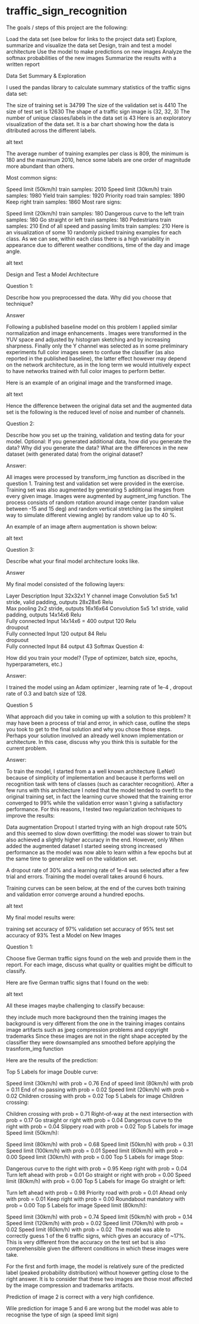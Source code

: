 # traffic_sign_recognition

The goals / steps of this project are the following:

Load the data set (see below for links to the project data set)
Explore, summarize and visualize the data set
Design, train and test a model architecture
Use the model to make predictions on new images
Analyze the softmax probabilities of the new images
Summarize the results with a written report

Data Set Summary & Exploration

I used the pandas library to calculate summary statistics of the traffic signs data set:

The size of training set is 34799
The size of the validation set is 4410
The size of test set is 12630
The shape of a traffic sign image is (32, 32, 3)
The number of unique classes/labels in the data set is 43
Here is an exploratory visualization of the data set. It is a bar chart showing how the data is ditributed across the different labels.

alt text

The average number of training examples per class is 809, the minimum is 180 and the maximum 2010, hence some labels are one order of magnitude more abundant than others.

Most common signs:

Speed limit (50km/h) train samples: 2010
Speed limit (30km/h) train samples: 1980
Yield train samples: 1920
Priority road train samples: 1890
Keep right train samples: 1860
Most rare signs:

Speed limit (20km/h) train samples: 180
Dangerous curve to the left train samples: 180
Go straight or left train samples: 180
Pedestrians train samples: 210
End of all speed and passing limits train samples: 210
Here is an visualization of some 10 randomly picked training examples for each class. As we can see, within each class there is a high variability in appearance due to different weather conditions, time of the day and image angle.

alt text

Design and Test a Model Architecture

Question 1:

Describe how you preprocessed the data. Why did you choose that technique?

Answer

Following a published baseline model on this problem I applied similar normalization and image enhancements . Images were transformed in the YUV space and adjusted by histogram sketching and by increasing sharpness. Finally only the Y channel was selected as in some preliminary experiments full color images seem to confuse the classifier (as also reported in the published baseline), the latter effect however may depend on the network architecture, as in the long term we would intuitively expect to have networks trained with full color images to perform better.

Here is an example of an original image and the transformed image.

alt text

Hence the difference between the original data set and the augmented data set is the following is the reduced level of noise and number of channels.

Question 2:

Describe how you set up the training, validation and testing data for your model. Optional: If you generated additional data, how did you generate the data? Why did you generate the data? What are the differences in the new dataset (with generated data) from the original dataset?

Answer:

All images were processed by transform_img function as discribed in the question 1. Training test and validation set were provided in the exercise. Training set was also augmented by generating 5 additional images from every given image. Images were augmented by augment_img function. The process consists of random rotation around image center (random value between -15 and 15 deg) and random vertical stretching (as the simplest way to simulate different viewing angle) by random value up to 40 %.

An example of an image aftern augmentation is shown below:

alt text

Question 3:

Describe what your final model architecture looks like.

Answer

My final model consisted of the following layers:

Layer	Description
Input	32x32x1 Y channel image
Convolution 5x5	1x1 stride, valid padding, outputs 28x28x6
Relu	
Max pooling	2x2 stride, outputs 16x16x64
Convolution 5x5	1x1 stride, valid padding, outputs 14x14x6
Relu	
Fully connected	Input 14x14x6 = 400 output 120
Relu	
droupout	
Fully connected	Input 120 output 84
Relu	
dropuout	
Fully connected	Input 84 output 43
Softmax	
Question 4:

How did you train your model? (Type of optimizer, batch size, epochs, hyperparameters, etc.)

Answer:

I trained the model using an Adam optimizer , learning rate of 1e-4 , dropout rate of 0.3 and batch size of 128.

Question 5

What approach did you take in coming up with a solution to this problem? It may have been a process of trial and error, in which case, outline the steps you took to get to the final solution and why you chose those steps. Perhaps your solution involved an already well known implementation or architecture. In this case, discuss why you think this is suitable for the current problem.

Answer:

To train the model, I started from a a well known architecture (LeNet) because of simplicity of implementation and because it performs well on recognition task with tens of classes (such as carachter recognition). After a few runs with this architecture I noted that the model tended to overfit to the original training set, in fact the learning curve showed that the training error converged to 99% while the validation error wasn`t giving a satisfactory performance. For this reasons, I tested two regularization techniques to improve the results:

Data augmentation
Dropout
I started trying with an high dropout rate 50% and this seemed to slow down overfitting: the model was slower to train but also achieved a slightly higher accuracy in the end. However, only When added the augmented dataset I started seeing strong increased performance as the model was now able to learn within a few epochs but at the same time to generalize well on the validation set.

A dropout rate of 30% and a learning rate of 1e-4 was selected after a few trial and errors. Training the model overall takes around 6 hours.

Training curves can be seen below, at the end of the curves both training and validation error converge around a hundred epochs.

alt text

My final model results were:

training set accuracy of 97%
validation set accuracy of 95%
test set accuracy of 93%
Test a Model on New Images

Question 1:

Choose five German traffic signs found on the web and provide them in the report. For each image, discuss what quality or qualities might be difficult to classify.

Here are five German traffic signs that I found on the web:

alt text

All these images maybe challenging to classify because:

they include much more background then the training images
the background is very different from the one in the training images
contains image artifacts such as jpeg compression problems and copyright trademarks
Since these images are not in the right shape accepted by the classifier they were downsampled ans smoothed before applying the trasnform_img function

Here are the results of the prediction:

Top 5 Labels for image Double curve:

Speed limit (30km/h) with prob = 0.76
End of speed limit (80km/h) with prob = 0.11
End of no passing with prob = 0.02
Speed limit (20km/h) with prob = 0.02
Children crossing with prob = 0.02
Top 5 Labels for image Children crossing:

Children crossing with prob = 0.71
Right-of-way at the next intersection with prob = 0.17
Go straight or right with prob = 0.04
Dangerous curve to the right with prob = 0.04
Slippery road with prob = 0.02
Top 5 Labels for image Speed limit (50km/h):

Speed limit (80km/h) with prob = 0.68
Speed limit (50km/h) with prob = 0.31
Speed limit (100km/h) with prob = 0.01
Speed limit (60km/h) with prob = 0.00
Speed limit (30km/h) with prob = 0.00
Top 5 Labels for image Stop:

Dangerous curve to the right with prob = 0.95
Keep right with prob = 0.04
Turn left ahead with prob = 0.01
Go straight or right with prob = 0.00
Speed limit (80km/h) with prob = 0.00
Top 5 Labels for image Go straight or left:

Turn left ahead with prob = 0.98
Priority road with prob = 0.01
Ahead only with prob = 0.01
Keep right with prob = 0.00
Roundabout mandatory with prob = 0.00
Top 5 Labels for image Speed limit (80km/h):

Speed limit (30km/h) with prob = 0.74
Speed limit (50km/h) with prob = 0.14
Speed limit (120km/h) with prob = 0.02
Speed limit (70km/h) with prob = 0.02
Speed limit (60km/h) with prob = 0.02
​ The model was able to correctly guess 1 of the 6 traffic signs, which gives an accuracy of ~17%. This is very different from the accuracy on the test set but is also comprehensible given the different conditions in which these images were take.

For the first and forth image, the model is relatively sure of the predicted label (peaked probability distribution) without however getting close to the right answer. It is to consider that these two images are those most affected by the image compression and trademarks artifacts.

Prediction of image 2 is correct with a very high confidence.

Wile prediction for image 5 and 6 are wrong but the model was able to recognise the type of sign (a speed limit sign)
